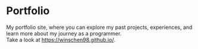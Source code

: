 # Portfolio 
My portfolio site, where you can explore my past projects, experiences, and learn more about my journey as a programmer. 
<br/>
Take a look at https://winschen98.github.io/.